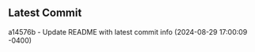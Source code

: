 
## Latest Commit
a14576b - Update README with latest commit info (2024-08-29 17:00:09 -0400) <Yunxi-Zhou>
